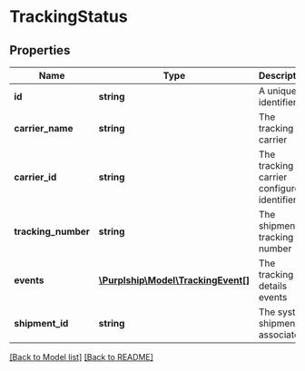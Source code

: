 # TrackingStatus

## Properties
Name | Type | Description | Notes
------------ | ------------- | ------------- | -------------
**id** | **string** | A unique identifier | [optional] 
**carrier_name** | **string** | The tracking carrier | 
**carrier_id** | **string** | The tracking carrier configured identifier | 
**tracking_number** | **string** | The shipment tracking number | 
**events** | [**\Purplship\Model\TrackingEvent[]**](TrackingEvent.md) | The tracking details events | [optional] 
**shipment_id** | **string** | The system shipment associated. | [optional] 

[[Back to Model list]](../README.md#documentation-for-models) [[Back to README]](../README.md)

